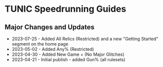# TUNIC Speedrunning Guides

## Major Changes and Updates

- 2023-07-25 - Added All Relics (Restricted) and a new "Getting Started" segment on the home page
- 2023-05-02 - Added Any% (Restricted)
- 2023-04-30 - Added New Game + (No Major Glitches)
- 2023-04-21 - Initial publish - added Gun% (all rulesets)